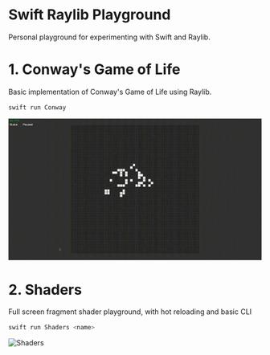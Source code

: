 # Swift Raylib Playground

Personal playground for experimenting with Swift and Raylib.

# 1. Conway's Game of Life
Basic implementation of Conway's Game of Life using Raylib.
```bash
swift run Conway
```

<img src="/Assets/Conway.gif" alt="Conway's Game of Life">


# 2. Shaders
Full screen fragment shader playground, with hot reloading and basic CLI
```bash
swift run Shaders <name>
```

<img src="/Assets/Shader.gif" alt="Shaders">
